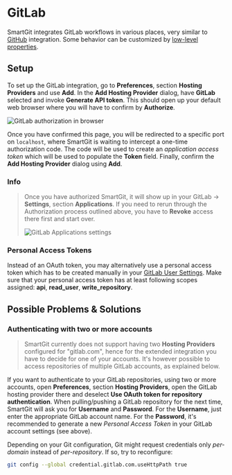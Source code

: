 # GitLab

SmartGit integrates GitLab workflows in various places, very similar to [GitHub](GitHub-integration.md) integration.
Some behavior can be customized by [low-level properties](../GUI/AdvancedSettings/System-Properties.md).

## Setup

To set up the GitLab integration, go to **Preferences**, section **Hosting Providers** and use **Add**.
In the **Add Hosting Provider** dialog, have **GitLab** selected and invoke **Generate API token**.
This should open up your default web browser where you will have to confirm by **Authorize**.

![GitLab authorization in browser](../attachments/53215471/53215474.png)

Once you have confirmed this page, you will be redirected to a specific port on `localhost`, where SmartGit is waiting to intercept a one-time authorization code.
The code will be used to create an *application access token* which will be used to populate the **Token** field.
Finally, confirm the **Add Hosting Provider** dialog using **Add**.

### Info

> Once you have authorized SmartGit, it will show up in your GitLab -> **Settings**, section **Applications**.
> If you need to rerun through the Authorization process outlined above, you have to **Revoke** access there first and start over.
>
> ![GitLab Applications settings](../attachments/53215471/53215472.png)

### Personal Access Tokens

Instead of an OAuth token, you may alternatively use a personal access token which has to be created manually in your [GitLab User Settings](https://gitlab.com/-/profile/personal_access_tokens).
Make sure that your personal access token has at least following scopes assigned: **api**, **read_user**, **write_repository**.

## Possible Problems & Solutions

### Authenticating with two or more accounts

> SmartGit currently does not support having two **Hosting Providers** configured for "gitlab.com", hence for the extended integration you have to decide for one of your accounts.
> It's however possible to access repositories of multiple GitLab accounts, as explained below.

If you want to authenticate to your GitLab repositories, using two or more accounts, open **Preferences**, section **Hosting Providers**, open the GitLab hosting provider there and deselect **Use OAuth token for repository authentication**.
When pulling/pushing a GitLab repository for the next time, SmartGit will ask you for **Username** and **Password**.
For the **Username**, just enter the appropriate GitLab account name.
For the **Password**, it's recommended to generate a new *Personal Access Token* in your GitLab account settings (see above).

Depending on your Git configuration, Git might request credentials only *per-domain* instead of *per-repository*.
If so, try to reconfigure:

```bash
git config --global credential.gitlab.com.useHttpPath true
```

